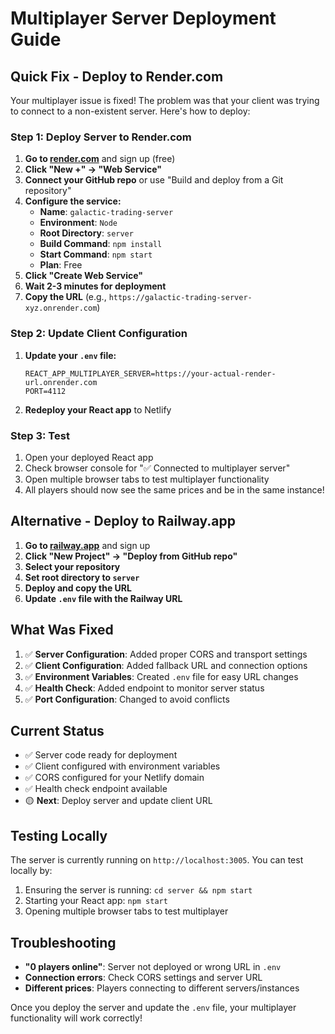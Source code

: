 # Multiplayer Server Deployment Guide

## Quick Fix - Deploy to Render.com

Your multiplayer issue is fixed! The problem was that your client was trying to connect to a non-existent server. Here's how to deploy:

### Step 1: Deploy Server to Render.com

1. **Go to [render.com](https://render.com)** and sign up (free)
2. **Click "New +" → "Web Service"**
3. **Connect your GitHub repo** or use "Build and deploy from a Git repository"
4. **Configure the service:**
   - **Name**: `galactic-trading-server`
   - **Environment**: `Node`
   - **Root Directory**: `server`
   - **Build Command**: `npm install`
   - **Start Command**: `npm start`
   - **Plan**: Free
5. **Click "Create Web Service"**
6. **Wait 2-3 minutes for deployment**
7. **Copy the URL** (e.g., `https://galactic-trading-server-xyz.onrender.com`)

### Step 2: Update Client Configuration

1. **Update your `.env` file:**
   ```
   REACT_APP_MULTIPLAYER_SERVER=https://your-actual-render-url.onrender.com
   PORT=4112
   ```

2. **Redeploy your React app** to Netlify

### Step 3: Test

1. Open your deployed React app
2. Check browser console for "✅ Connected to multiplayer server"
3. Open multiple browser tabs to test multiplayer functionality
4. All players should now see the same prices and be in the same instance!

## Alternative - Deploy to Railway.app

1. **Go to [railway.app](https://railway.app)** and sign up
2. **Click "New Project" → "Deploy from GitHub repo"**
3. **Select your repository**
4. **Set root directory to `server`**
5. **Deploy and copy the URL**
6. **Update `.env` file with the Railway URL**

## What Was Fixed

1. ✅ **Server Configuration**: Added proper CORS and transport settings
2. ✅ **Client Configuration**: Added fallback URL and connection options  
3. ✅ **Environment Variables**: Created `.env` file for easy URL changes
4. ✅ **Health Check**: Added endpoint to monitor server status
5. ✅ **Port Configuration**: Changed to avoid conflicts

## Current Status

- ✅ Server code ready for deployment
- ✅ Client configured with environment variables
- ✅ CORS configured for your Netlify domain
- ✅ Health check endpoint available
- 🟡 **Next**: Deploy server and update client URL

## Testing Locally

The server is currently running on `http://localhost:3005`. You can test locally by:

1. Ensuring the server is running: `cd server && npm start`
2. Starting your React app: `npm start`
3. Opening multiple browser tabs to test multiplayer

## Troubleshooting

- **"0 players online"**: Server not deployed or wrong URL in `.env`
- **Connection errors**: Check CORS settings and server URL
- **Different prices**: Players connecting to different servers/instances

Once you deploy the server and update the `.env` file, your multiplayer functionality will work correctly!